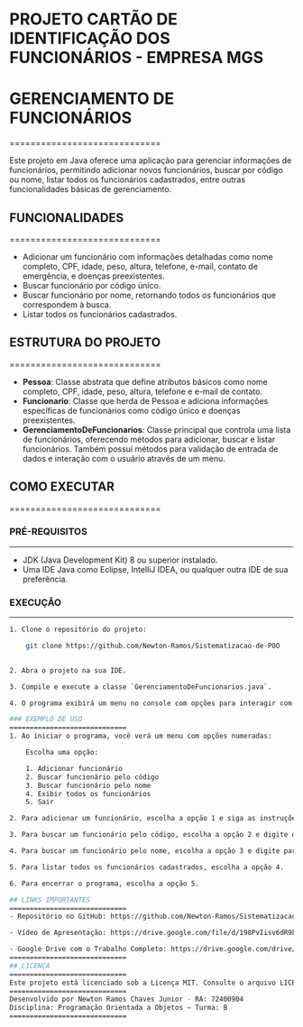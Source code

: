 PROJETO CARTÃO DE IDENTIFICAÇÃO DOS FUNCIONÁRIOS - EMPRESA MGS
=============================

# GERENCIAMENTO DE FUNCIONÁRIOS
=============================

Este projeto em Java oferece uma aplicação para gerenciar informações de funcionários, permitindo adicionar novos funcionários, buscar por código ou nome, listar todos os funcionários cadastrados, entre outras funcionalidades básicas de gerenciamento.

## FUNCIONALIDADES
=============================

- Adicionar um funcionário com informações detalhadas como nome completo, CPF, idade, peso, altura, telefone, e-mail, contato de emergência, e doenças preexistentes.
- Buscar funcionário por código único.
- Buscar funcionário por nome, retornando todos os funcionários que correspondem à busca.
- Listar todos os funcionários cadastrados.

## ESTRUTURA DO PROJETO
=============================

- **Pessoa**: Classe abstrata que define atributos básicos como nome completo, CPF, idade, peso, altura, telefone e e-mail de contato.
- **Funcionario**: Classe que herda de Pessoa e adiciona informações específicas de funcionários como código único e doenças preexistentes.
- **GerenciamentoDeFuncionarios**: Classe principal que controla uma lista de funcionários, oferecendo métodos para adicionar, buscar e listar funcionários. Também possui métodos para validação de entrada de dados e interação com o usuário através de um menu.

## COMO EXECUTAR
=============================

### PRÉ-REQUISITOS
-----------------------------
- JDK (Java Development Kit) 8 ou superior instalado.
- Uma IDE Java como Eclipse, IntelliJ IDEA, ou qualquer outra IDE de sua preferência.

### EXECUÇÃO
-----------------------------
```bash
1. Clone o repositório do projeto: 

    git clone https://github.com/Newton-Ramos/Sistematizacao-de-POO
    

2. Abra o projeto na sua IDE.

3. Compile e execute a classe `GerenciamentoDeFuncionarios.java`.

4. O programa exibirá um menu no console com opções para interagir com o sistema de gerenciamento de funcionários.

### EXEMPLO DE USO
=============================
1. Ao iniciar o programa, você verá um menu com opções numeradas:

	Escolha uma opção:

	1. Adicionar funcionário
	2. Buscar funcionário pelo código
	3. Buscar funcionário pelo nome
	4. Exibir todos os funcionários
	5. Sair

2. Para adicionar um funcionário, escolha a opção 1 e siga as instruções para preencher os dados do funcionário.

3. Para buscar um funcionário pelo código, escolha a opção 2 e digite o código único do funcionário.

4. Para buscar um funcionário pelo nome, escolha a opção 3 e digite parte ou todo o nome do funcionário.

5. Para listar todos os funcionários cadastrados, escolha a opção 4.

6. Para encerrar o programa, escolha a opção 5.

## LINKS IMPORTANTES
=============================
- Repositório no GitHub: https://github.com/Newton-Ramos/Sistematizacao-de-POO.git

- Vídeo de Apresentação: https://drive.google.com/file/d/198PvIisv6dR9Ll-__eHSjj94VVddh6dK/view?usp=drive_link

- Google Drive com o Trabalho Completo: https://drive.google.com/drive/folders/1vBBM0f92VYSuozfp2iVRgxMRFwGkuPZo
=============================
## LICENÇA
=============================
Este projeto está licenciado sob a Licença MIT. Consulte o arquivo LICENSE para mais detalhes.
=============================
Desenvolvido por Newton Ramos Chaves Junior - RA: 72400904
Disciplina: Programação Orientada a Objetos – Turma: B
=============================
